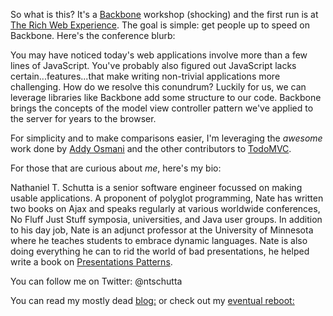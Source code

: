 So what is this? It's a [Backbone](http://documentcloud.github.com/backbone/) workshop (shocking) and the first run is at [The Rich Web Experience](http://therichwebexperience.com/conference/fort_lauderdale/2012/11/home). The goal is simple: get people up to speed on Backbone. Here's the conference blurb:

You may have noticed today's web applications involve more than a few lines of JavaScript. You've probably also figured out JavaScript lacks certain...features...that make writing non-trivial applications more challenging. How do we resolve this conundrum? Luckily for us, we can leverage libraries like Backbone add some structure to our code. Backbone brings the concepts of the model view controller pattern we've applied to the server for years to the browser.

For simplicity and to make comparisons easier, I'm leveraging the *awesome* work done by [Addy Osmani](https://github.com/addyosmani)
and the other contributors to  [TodoMVC](http://todomvc.com).

For those that are curious about *me*, here's my bio:

Nathaniel T. Schutta is a senior software engineer focussed on making usable applications. A proponent of polyglot programming, Nate has written two books on Ajax and speaks regularly at various worldwide conferences, No Fluff Just Stuff symposia, universities, and Java user groups. In addition to his day job, Nate is an adjunct professor at the University of Minnesota where he teaches students to embrace dynamic languages. Nate is also doing everything he can to rid the world of bad presentations, he helped write a book on [Presentations Patterns](http://presentationpatterns.com).

You can follow me on Twitter: @ntschutta

You can read my mostly dead [blog:](http://www.ntschutta.com/jat/) or check out my [eventual reboot:](http://ntschutta.github.com)